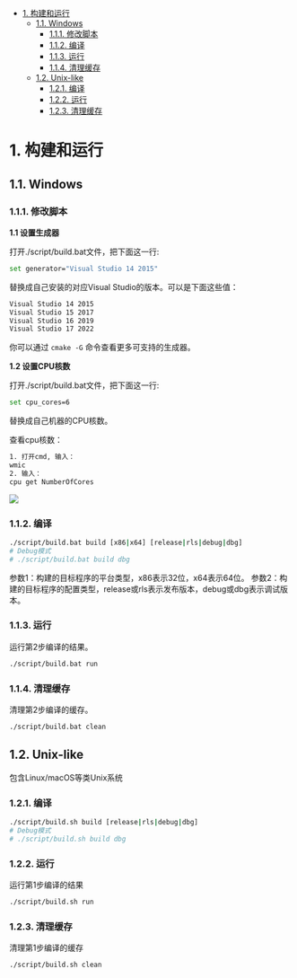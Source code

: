 - [1. 构建和运行](#1-构建和运行)
  - [1.1. Windows](#11-windows)
    - [1.1.1. 修改脚本](#111-修改脚本)
    - [1.1.2. 编译](#112-编译)
    - [1.1.3. 运行](#113-运行)
    - [1.1.4. 清理缓存](#114-清理缓存)
  - [1.2. Unix-like](#12-unix-like)
    - [1.2.1. 编译](#121-编译)
    - [1.2.2. 运行](#122-运行)
    - [1.2.3. 清理缓存](#123-清理缓存)

# 1. 构建和运行

## 1.1. Windows

### 1.1.1. 修改脚本

**1.1 设置生成器**

打开./script/build.bat文件，把下面这一行:

```bash
set generator="Visual Studio 14 2015"
```

替换成自己安装的对应Visual Studio的版本。可以是下面这些值：

```bash
Visual Studio 14 2015
Visual Studio 15 2017
Visual Studio 16 2019
Visual Studio 17 2022
```

你可以通过 ```cmake -G``` 命令查看更多可支持的生成器。

**1.2 设置CPU核数**

打开./script/build.bat文件，把下面这一行:

```bash
set cpu_cores=6
```

替换成自己机器的CPU核数。

查看cpu核数：

```bash
1. 打开cmd, 输入：
wmic
2. 输入：
cpu get NumberOfCores
```

![](https://gitee.com/spencer_luo/common_util/raw/master/docs/quick_start/imgs/win_cpu_core_num.png)

### 1.1.2. 编译

```bash
./script/build.bat build [x86|x64] [release|rls|debug|dbg]
# Debug模式
# ./script/build.bat build dbg
```

参数1：构建的目标程序的平台类型，x86表示32位，x64表示64位。
参数2：构建的目标程序的配置类型，release或rls表示发布版本，debug或dbg表示调试版本。

### 1.1.3. 运行

运行第2步编译的结果。

```bash
./script/build.bat run
```

### 1.1.4. 清理缓存

清理第2步编译的缓存。

```bash
./script/build.bat clean
```

## 1.2. Unix-like

包含Linux/macOS等类Unix系统

### 1.2.1. 编译

```bash
./script/build.sh build [release|rls|debug|dbg]
# Debug模式
# ./script/build.sh build dbg
```

### 1.2.2. 运行

运行第1步编译的结果

```bash
./script/build.sh run
```

### 1.2.3. 清理缓存

清理第1步编译的缓存

```bash
./script/build.sh clean
```
